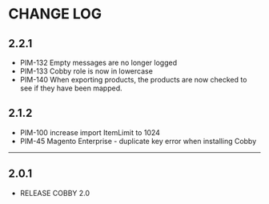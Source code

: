# CHANGE LOG

## 2.2.1
- PIM-132 Empty messages are no longer logged
- PIM-133 Cobby role is now in lowercase
- PIM-140 When exporting products, the products are now checked to see if they have been mapped.
## 2.1.2
- PIM-100 increase import ItemLimit to 1024
- PIM-45 Magento Enterprise - duplicate key error when installing Cobby
---
## 2.0.1
- RELEASE COBBY 2.0